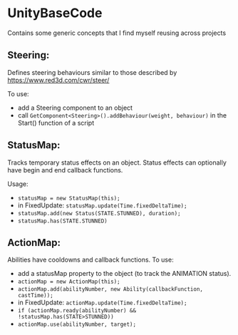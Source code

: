 # UnityBaseCode
Contains some generic concepts that I find myself reusing across projects

## Steering:
Defines steering behaviours similar to those described by https://www.red3d.com/cwr/steer/

To use:
* add a Steering component to an object
* call `GetComponent<Steering>().addBehaviour(weight, behaviour)` in the Start() function of a script

## StatusMap:
Tracks temporary status effects on an object. Status effects can optionally have begin and end callback functions.

Usage:
* `statusMap = new StatusMap(this);`
* in FixedUpdate: `statusMap.update(Time.fixedDeltaTime);`
* `statusMap.add(new Status(STATE.STUNNED), duration);`
* `statusMap.has(STATE.STUNNED)`

## ActionMap:
Abilities have cooldowns and callback functions.
To use:
* add a statusMap property to the object (to track the ANIMATION status).
* `actionMap = new ActionMap(this);`
* `actionMap.add(abilityNumber, new Ability(callbackFunction, castTime));`
* in FixedUpdate: `actionMap.update(Time.fixedDeltaTime);`
* `if (actionMap.ready(abilityNumber) && !statusMap.has(STATE>STUNNED))`
* `actionMap.use(abilityNumber, target);`
